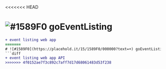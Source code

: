 <<<<<<< HEAD
# ![#1589F0](https://placehold.it/15/1589F0/000000?text=+) goEventListing
```diff
+ event listing web app
=======
# ![#1589F0](https://placehold.it/15/1589F0/000000?text=+) goEventListing API
```diff
+ event listing web app API
>>>>>>> 4f0152ae7f3c892c7aff7d17d68061483d53f238

```

